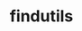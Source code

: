 ---
title: "findutils"
layout: cache
categories: [package, develop-2024-03-03]
meta: {"versions": ["4.9.0"], "compilers": ["apple-clang@=15.0.0", "cce@=15.0.1", "gcc@=10.3.0", "gcc@=11.1.0", "gcc@=11.4.0", "gcc@=12.3.0", "gcc@=7.3.1", "gcc@=7.5.0", "gcc@=9.4.0", "oneapi@=2024.0.0"], "oss": ["amzn2", "rhel8", "sle_hpc15", "ubuntu18.04", "ubuntu20.04", "ubuntu22.04", "ventura"], "platforms": ["darwin", "linux"], "targets": ["aarch64", "neoverse_n1", "neoverse_v1", "neoverse_v2", "ppc64le", "x86_64_v3", "x86_64_v4", "zen4"], "stacks": ["aws-isc", "aws-isc-aarch64", "build_systems", "data-vis-sdk", "developer-tools", "e4s", "e4s-cray-rhel", "e4s-cray-sles", "e4s-neoverse-v2", "e4s-neoverse_v1", "e4s-oneapi", "e4s-power", "e4s-rocm-external", "ml-darwin-aarch64-mps", "ml-linux-x86_64-cpu", "ml-linux-x86_64-cuda", "ml-linux-x86_64-rocm", "radiuss", "radiuss-aws", "radiuss-aws-aarch64", "root", "tutorial"], "num_specs": 14, "num_specs_by_stack": {"root": 14, "ml-darwin-aarch64-mps": 1, "radiuss-aws-aarch64": 2, "aws-isc-aarch64": 2, "radiuss-aws": 1, "aws-isc": 1, "e4s-cray-rhel": 1, "e4s-cray-sles": 1, "e4s-power": 1, "radiuss": 1, "build_systems": 1, "developer-tools": 1, "data-vis-sdk": 1, "e4s-neoverse_v1": 1, "e4s-neoverse-v2": 1, "ml-linux-x86_64-cuda": 1, "tutorial": 2, "e4s-rocm-external": 1, "ml-linux-x86_64-cpu": 1, "ml-linux-x86_64-rocm": 1, "e4s": 1, "e4s-oneapi": 1}}
spec_details: [{"hash": "iiogeyluxabcwl3ymsma47674wiilzir", "compiler": "apple-clang@=15.0.0", "versions": ["4.9.0"], "os": "ventura", "platform": "darwin", "target": "aarch64", "variants": ["build_system=autotools", "patches=440b954"], "stacks": ["root", "ml-darwin-aarch64-mps"], "size": "-", "tarball": "https://binaries.spack.io/develop-2024-03-03/build_cache/darwin-ventura-aarch64/apple-clang-15.0.0/findutils-4.9.0/darwin-ventura-aarch64-apple-clang-15.0.0-findutils-4.9.0-iiogeyluxabcwl3ymsma47674wiilzir.spack"}, {"hash": "ixck7bvuwqeqab4g3rp5rfbv2avkhh6i", "compiler": "gcc@=7.3.1", "versions": ["4.9.0"], "os": "amzn2", "platform": "linux", "target": "aarch64", "variants": ["build_system=autotools", "patches=440b954"], "stacks": ["root", "radiuss-aws-aarch64", "aws-isc-aarch64"], "size": "-", "tarball": "https://binaries.spack.io/develop-2024-03-03/build_cache/linux-amzn2-aarch64/gcc-7.3.1/findutils-4.9.0/linux-amzn2-aarch64-gcc-7.3.1-findutils-4.9.0-ixck7bvuwqeqab4g3rp5rfbv2avkhh6i.spack"}, {"hash": "vw5qumzqutqrslbfdh24yo75tayyrsjn", "compiler": "gcc@=7.3.1", "versions": ["4.9.0"], "os": "amzn2", "platform": "linux", "target": "neoverse_n1", "variants": ["build_system=autotools", "patches=440b954"], "stacks": ["root", "radiuss-aws-aarch64", "aws-isc-aarch64"], "size": "-", "tarball": "https://binaries.spack.io/develop-2024-03-03/build_cache/linux-amzn2-neoverse_n1/gcc-7.3.1/findutils-4.9.0/linux-amzn2-neoverse_n1-gcc-7.3.1-findutils-4.9.0-vw5qumzqutqrslbfdh24yo75tayyrsjn.spack"}, {"hash": "wokmebe5mwzxfocq5epfvbmyrpzjoomj", "compiler": "gcc@=7.3.1", "versions": ["4.9.0"], "os": "amzn2", "platform": "linux", "target": "x86_64_v3", "variants": ["build_system=autotools", "patches=440b954"], "stacks": ["root", "radiuss-aws", "aws-isc"], "size": "-", "tarball": "https://binaries.spack.io/develop-2024-03-03/build_cache/linux-amzn2-x86_64_v3/gcc-7.3.1/findutils-4.9.0/linux-amzn2-x86_64_v3-gcc-7.3.1-findutils-4.9.0-wokmebe5mwzxfocq5epfvbmyrpzjoomj.spack"}, {"hash": "sy5ovslcpoqyjslizma3yr2olyj6uoml", "compiler": "cce@=15.0.1", "versions": ["4.9.0"], "os": "rhel8", "platform": "linux", "target": "zen4", "variants": ["build_system=autotools", "patches=440b954"], "stacks": ["e4s-cray-rhel", "root"], "size": "-", "tarball": "https://binaries.spack.io/develop-2024-03-03/build_cache/linux-rhel8-zen4/cce-15.0.1/findutils-4.9.0/linux-rhel8-zen4-cce-15.0.1-findutils-4.9.0-sy5ovslcpoqyjslizma3yr2olyj6uoml.spack"}, {"hash": "5xftarkzxpnsaiibiuqldrwvwjkcbhol", "compiler": "gcc@=10.3.0", "versions": ["4.9.0"], "os": "sle_hpc15", "platform": "linux", "target": "x86_64_v4", "variants": ["build_system=autotools", "patches=440b954"], "stacks": ["root", "e4s-cray-sles"], "size": "-", "tarball": "https://binaries.spack.io/develop-2024-03-03/build_cache/linux-sle_hpc15-x86_64_v4/gcc-10.3.0/findutils-4.9.0/linux-sle_hpc15-x86_64_v4-gcc-10.3.0-findutils-4.9.0-5xftarkzxpnsaiibiuqldrwvwjkcbhol.spack"}, {"hash": "an6thplp63suwqoxnstjcf6dhxhkxttf", "compiler": "gcc@=9.4.0", "versions": ["4.9.0"], "os": "ubuntu20.04", "platform": "linux", "target": "ppc64le", "variants": ["build_system=autotools", "patches=440b954"], "stacks": ["e4s-power", "root"], "size": "-", "tarball": "https://binaries.spack.io/develop-2024-03-03/build_cache/linux-ubuntu20.04-ppc64le/gcc-9.4.0/findutils-4.9.0/linux-ubuntu20.04-ppc64le-gcc-9.4.0-findutils-4.9.0-an6thplp63suwqoxnstjcf6dhxhkxttf.spack"}, {"hash": "wvw7lk4ktmdxxwpqslmcexaibpso5eeg", "compiler": "gcc@=7.5.0", "versions": ["4.9.0"], "os": "ubuntu18.04", "platform": "linux", "target": "x86_64_v3", "variants": ["build_system=autotools", "patches=440b954"], "stacks": ["radiuss", "build_systems", "developer-tools", "root"], "size": "-", "tarball": "https://binaries.spack.io/develop-2024-03-03/build_cache/linux-ubuntu18.04-x86_64_v3/gcc-7.5.0/findutils-4.9.0/linux-ubuntu18.04-x86_64_v3-gcc-7.5.0-findutils-4.9.0-wvw7lk4ktmdxxwpqslmcexaibpso5eeg.spack"}, {"hash": "o3z2tsn2e2dtnpdidakrxbn72geu7nto", "compiler": "gcc@=11.1.0", "versions": ["4.9.0"], "os": "ubuntu20.04", "platform": "linux", "target": "x86_64_v3", "variants": ["build_system=autotools", "patches=440b954"], "stacks": ["root", "data-vis-sdk"], "size": "-", "tarball": "https://binaries.spack.io/develop-2024-03-03/build_cache/linux-ubuntu20.04-x86_64_v3/gcc-11.1.0/findutils-4.9.0/linux-ubuntu20.04-x86_64_v3-gcc-11.1.0-findutils-4.9.0-o3z2tsn2e2dtnpdidakrxbn72geu7nto.spack"}, {"hash": "w7nyctbmvgfnnmwagdcdf4qwbdbaaw55", "compiler": "gcc@=11.4.0", "versions": ["4.9.0"], "os": "ubuntu22.04", "platform": "linux", "target": "neoverse_v1", "variants": ["build_system=autotools", "patches=440b954"], "stacks": ["root", "e4s-neoverse_v1"], "size": "-", "tarball": "https://binaries.spack.io/develop-2024-03-03/build_cache/linux-ubuntu22.04-neoverse_v1/gcc-11.4.0/findutils-4.9.0/linux-ubuntu22.04-neoverse_v1-gcc-11.4.0-findutils-4.9.0-w7nyctbmvgfnnmwagdcdf4qwbdbaaw55.spack"}, {"hash": "luxbjcscn3wdjgqw5hgv3u7qlkowwvpz", "compiler": "gcc@=11.4.0", "versions": ["4.9.0"], "os": "ubuntu22.04", "platform": "linux", "target": "neoverse_v2", "variants": ["build_system=autotools", "patches=440b954"], "stacks": ["e4s-neoverse-v2", "root"], "size": "-", "tarball": "https://binaries.spack.io/develop-2024-03-03/build_cache/linux-ubuntu22.04-neoverse_v2/gcc-11.4.0/findutils-4.9.0/linux-ubuntu22.04-neoverse_v2-gcc-11.4.0-findutils-4.9.0-luxbjcscn3wdjgqw5hgv3u7qlkowwvpz.spack"}, {"hash": "6a3ezkykpfmu752lxlgokex6sfl7i2nn", "compiler": "gcc@=11.4.0", "versions": ["4.9.0"], "os": "ubuntu22.04", "platform": "linux", "target": "x86_64_v3", "variants": ["build_system=autotools", "patches=440b954"], "stacks": ["ml-linux-x86_64-cuda", "root", "tutorial", "e4s-rocm-external", "ml-linux-x86_64-cpu", "ml-linux-x86_64-rocm", "e4s"], "size": "-", "tarball": "https://binaries.spack.io/develop-2024-03-03/build_cache/linux-ubuntu22.04-x86_64_v3/gcc-11.4.0/findutils-4.9.0/linux-ubuntu22.04-x86_64_v3-gcc-11.4.0-findutils-4.9.0-6a3ezkykpfmu752lxlgokex6sfl7i2nn.spack"}, {"hash": "q7xpznt4smoqoqqxyjdefwc6bcrpq4ed", "compiler": "oneapi@=2024.0.0", "versions": ["4.9.0"], "os": "ubuntu22.04", "platform": "linux", "target": "x86_64_v3", "variants": ["build_system=autotools", "patches=440b954"], "stacks": ["e4s-oneapi", "root"], "size": "-", "tarball": "https://binaries.spack.io/develop-2024-03-03/build_cache/linux-ubuntu22.04-x86_64_v3/oneapi-2024.0.0/findutils-4.9.0/linux-ubuntu22.04-x86_64_v3-oneapi-2024.0.0-findutils-4.9.0-q7xpznt4smoqoqqxyjdefwc6bcrpq4ed.spack"}, {"hash": "pzvagxhyno7icfw5ozhxlcckbi46lrnb", "compiler": "gcc@=12.3.0", "versions": ["4.9.0"], "os": "ubuntu22.04", "platform": "linux", "target": "x86_64_v3", "variants": ["build_system=autotools", "patches=440b954"], "stacks": ["tutorial", "root"], "size": "-", "tarball": "https://binaries.spack.io/develop-2024-03-03/build_cache/linux-ubuntu22.04-x86_64_v3/gcc-12.3.0/findutils-4.9.0/linux-ubuntu22.04-x86_64_v3-gcc-12.3.0-findutils-4.9.0-pzvagxhyno7icfw5ozhxlcckbi46lrnb.spack"}]
---
